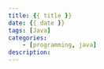 ```yaml
---
title: {{ title }}
date: {{ date }}
tags: [Java]
categories:
    - [programming, java]
description:
---
```

